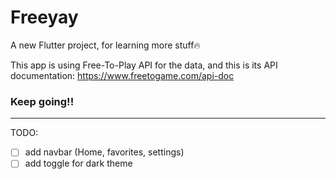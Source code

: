 # Freeyay

A new Flutter project, for learning more stuff🔥

This app is using Free-To-Play API for the data, and this is its API documentation:
https://www.freetogame.com/api-doc

### Keep going!!

---

TODO:
- [ ] add navbar (Home, favorites, settings)
- [ ] add toggle for dark theme
